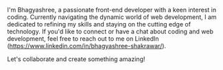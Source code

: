 I'm Bhagyashree, a passionate front-end developer with a keen interest in coding. Currently navigating the dynamic world of web development, I am dedicated to refining my skills and staying on the cutting edge of technology. If you'd like to connect or have a chat about coding and web development, feel free to reach out to me on LinkedIn (https://www.linkedin.com/in/bhagyashree-shakrawar/). 

Let's collaborate and create something amazing!

<!---
bhagya099/bhagya099 is a ✨ special ✨ repository because its `README.md` (this file) appears on your GitHub profile.
You can click the Preview link to take a look at your changes.
--->
